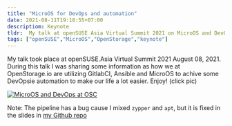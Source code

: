 ```yaml
---
title: "MicroOS for DevOps and automation"
date: 2021-08-11T19:18:55+07:00
descriptiom: Keynote
tldr:  My talk at openSUSE Asia Virtual Summit 2021 on MicroOS and DevOps
tags: ["openSUSE","MicroOS","OpenStorage","keynote"]
---
```


My talk took place at  openSUSE.Asia Virtual Summit 2021 August 08, 2021. During this talk I was sharing some information as how we at OpenStorage.io are utilizing GitlabCI, Ansible and MicroOS to achive some DevOpsie automation to make our life a lot easier. Enjoy! (click pic)

[![MicroOS and DevOps at OSC](../img/microos_dev_osc.png)](https://www.youtube.com/watch?v=wlTi_7gikzU "openSUSE MicroOS DevOps")

Note: The pipeline has a bug cause I mixed `zypper` and `apt`, but it is fixed in the slides in [my Github repo](https://github.com/apinter/oSAVS21-microOS)

